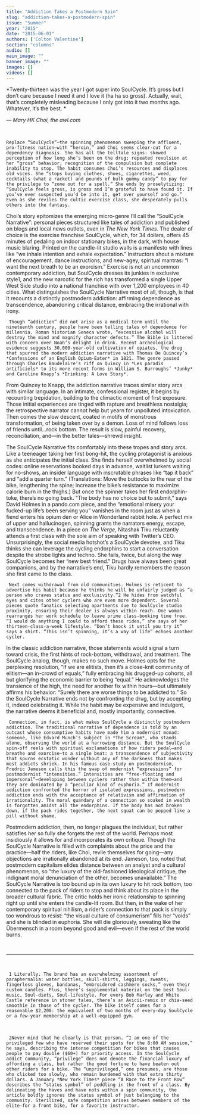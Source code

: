 ```yaml
---
title: "Addiction Takes a Postmodern Spin"
slug: "addiction-takes-a-postmodern-spin"
issue: "Summer"
year: "2015"
date: "2015-06-01"
authors: ['Colton Valentine']
section: "columns"
audio: []
main_image: ""
banner_image: ""
images: []
videos: []
---
```

   *Twenty-thirteen was the year I got super into SoulCycle. It’s gross but I don’t care because I need it and I love it (ha ha so gross). Actually, wait, that’s completely misleading because I only got into it two months ago. Whatever, it’s the best. *

 *— Mary HK Choi, the awl.com*

  

    Replace “SoulCycle”—the spinning phenomenon sweeping the affluent, pro-fitness nation—with “heroin,” and Choi seems clear-cut for a dependency diagnosis. She has all the telltale signs: skewed perception of how long she’s been on the drug; repeated revulsion at her “gross” behavior; recognition of the compulsion but complete inability to stop. The habit consumes Choi’s resources and displaces old vices. She “stops buying clothes, shoes, cigarettes, weed, cocktails (what a racket) and pounds of bulk gummy candy” to pay for the privilege to “zone out for a spell.” She ends by proselytizing: “SoulCycle feels gross, is gross and I’m grateful to have found it. If you’ve ever suspected you’d be into it, get over yourself and go.” Even as she reviles the cultic exercise class, she desperately pulls others into the fantasy.

 Choi’s story epitomizes the emerging micro-genre I’ll call the “SoulCycle Narrative”: personal pieces structured like tales of addiction and published on blogs and local news outlets, even in *The New York Times*. The dealer of choice is the exercise franchise SoulCycle, which, for 34 dollars, offers 45 minutes of pedaling on indoor stationary bikes, in the dark, with house music blaring. Printed on the candle-lit studio walls is a manifesto with lines like “we inhale intention and exhale expectation.” Instructors shout a mixture of encouragement, dance instructions, and new-agey, spiritual mantras: “I want the next breath to be an exorcism.” Exercise is not an uncommon contemporary addiction, but SoulCycle dresses its junkies in exclusive style1, and the new narcotic for the rich has transformed a single Upper West Side studio into a national franchise with over 1,200 employees in 40 cities. What distinguishes the SoulCycle Narrative most of all, though, is that it recounts a distinctly postmodern addiction: affirming dependence as transcendence, abandoning critical distance, embracing the irrational with irony.

     Though “addiction” did not arise as a medical term until the nineteenth century, people have been telling tales of dependence for millennia. Roman historian Seneca wrote, “excessive alcohol will destroy the mind and magnify character defects.” The Bible is littered with concern over Noah’s delight in drink. Recent archeological evidence suggests 30,000-year-old cultivation of opiates, the drug that spurred the modern addiction narrative with Thomas De Quincey’s *Confessions of an English Opium-Eater* in 1821. The genre passed through Charles Baudelaire’s riff on Quincy in *Les paradis artificiels* to its more recent forms in William S. Burroughs’ *Junky* and Caroline Knapp’s *Drinking: A Love Story*.

 From Quincey to Knapp, the addiction narrative traces similar story arcs with similar language. In an intimate, confessional register, it begins by recounting trepidation, building to the climactic moment of first exposure. Those initial experiences are tinged with rapture and breathless nostalgia; the retrospective narrator cannot help but yearn for unpolluted intoxication. Then comes the slow descent, coated in motifs of monstrous transformation, of being taken over by a demon. Loss of mind follows loss of friends until...rock bottom. The result is slow, painful recovery, reconciliation, and—in the better tales—shrewd insight.

 The SoulCycle Narrative fits comfortably into these tropes and story arcs. Like a teeneager taking her first bong-hit, the cycling protagonist is anxious as she anticipates the initial class. She finds herself overwhelmed by social codes: online reservations booked days in advance, waitlist lurkers waiting for no-shows, an insider language with inscrutable phrases like “tap it back” and “add a quarter turn.” (Translations: Move the buttocks to the rear of the bike, lengthening the spine; increase the bike’s resistance to maximize calorie burn in the thighs.) But once the spinner takes her first endorphin-toke, there’s no going back. “The body has no choice but to submit,” says David Holmes in a pando.com piece, and the “emotional misery your fucked-up life’s been serving you” vanishes in the room just as when a fiend enters his opium den or Alice in Wonderland rabbit hole. A perfect mix of upper and hallucinogen, spinning grants the narrators energy, escape, and transcendence. In a piece on *The Verge*, Nitashak Tiku reluctantly attends a first class with the sole aim of speaking with Twitter’s CEO. Unsurprisingly, the social media hotshot’s a SoulCycle devotee, and Tiku thinks she can leverage the cycling endorphins to start a conversation despite the strobe lights and techno. She fails, twice, but along the way SoulCycle becomes her “new best friend.” Drugs have always been great companions, and by the narrative’s end, Tiku hardly remembers the reason she first came to the class.

     Next comes withdrawal from old communities. Holmes is reticent to advertise his habit because he thinks he will be unfairly judged as “a person who craves status and exclusivity.”2 He hides from watchful eyes and cites other cyclers who are even more dependent. Several pieces quote fanatics selecting apartments due to SoulCycle studio proximity, ensuring their dealer is always within reach. One woman rearranges her work schedule to leave prime class-booking time free. “I would do anything I could to afford these rides,” she says of her thirteen-class-a-week lifestyle. “Don’t knock it until you try it” says a shirt. “This isn’t spinning, it’s a way of life” echoes another cycler.

 In the classic addiction narrative, those statements would signal a turn toward crisis, the first hints of rock-bottom, withdrawal, and treatment. The SoulCycle analog, though, makes no such move. Holmes opts for the perplexing resolution, “if we are elitists, then it’s a close-knit community of elitism—an in-crowd of equals,” fully embracing his drugged-up cohorts, all but glorifying the economic barrier to being “equal.” He acknowledges the transience of the high, the need for another fix within hours—but ultimately affirms his behavior: “Surely there are worse things to be addicted to.” So the SoulCycle Narrative ends not by confronting the drug, but by accepting it, indeed celebrating it. While the habit may be expensive and indulgent, the narrative deems it beneficial and, mostly importantly, connective.

     Connection, in fact, is what makes SoulCycle a distinctly postmodern addiction. The traditional narrative of dependence is told by an outcast whose consumptive habits have made him a modernist monad: someone, like Edvard Munch’s subject in *The Scream*, who stands alone, observing the world at a harrowing distance. But the SoulCycle spin-off reels with spiritual exclamations of how riders pedal—and breathe and exorcise—to a single beat: a transcendence of subjectivity that spurns ecstatic wonder without any of the darkness that makes most addicts shriek. In his famous case-study on postmodernism, Fredric Jameson calls this the swap of modernist “expressions” for postmodernist “intensities.” Intensities are “free-floating and impersonal”—developing between cyclers rather than within them—and they are dominated by a “peculiar kind of euphoria.” If modernist addiction confronted the horror of isolated expressions, postmodern addiction ends with the acceptance of relativism and affirmation of irrationality. The moral quandary of a connection so soaked in wealth is forgotten amidst all the endorphins. If the body has not broken down, if the pack rides together, the next squat can be popped like a pill without shame.

 Postmodern addiction, then, no longer plagues the individual, but rather satisfies her so fully she forgets the rest of the world. Perhaps most insidiously it allows for and incorporates its own critique. Though the SoulCycle Narrative is filled with complaints about the price and the practice—half the riders, like Choi, revile themselves for going—any objections are irrationally abandoned at its end. Jameson, too, noted that postmodern capitalism elides distance between an analyst and a cultural phenomenon, so “the luxury of the old-fashioned ideological critique, the indignant moral denunciation of the other, becomes unavailable.” The SoulCycle Narrative is too bound up in its own luxury to hit rock bottom, too connected to the pack of riders to stop and think about its place in the broader cultural fabric. The critic holds her ironic relationship to spinning right up until she enters the candle-lit room. But then, in the wake of her contemporary spiritual nihilism, a rider’s connection to that pack is simply too wondrous to resist: “the visual culture of consumerism” fills her “voids” and she is blinded in euphoria. She will die gloriously, sweating like the Übermensch in a room beyond good and evil—even if the rest of the world burns.

  

 ---

  

     1 Literally. The brand has an overwhelming assortment of paraphernalia: water bottles, skull-shirts, leggings, sweats, fingerless gloves, bandanas, “embroidered cashmere socks,” even their custom candles. Plus, there’s supplemental material on the best Soul-music, Soul-diets, Soul-lifestyle. For every Bob Marley and White Castle reference in stoner tales, there’s an Avicii-remix or chia-seed smoothie in those of the cycler. The bike itself comes for a reasonable $2,200: the equivalent of two months of every-day SoulCycle or a few-year membership at a well-equipped gym. 

  

     2Never mind that he clearly is that person. “I am one of the privileged few who have reserved their spots for the 8:00 AM session,” he says, describing the intense competition for bikes that causes people to pay double ($60+) for priority access. In the SoulCycle addict community, “privilege” does not denote the financial luxury of affording a class, but rather the good fortune to have beaten out other riders for a bike. The “unprivileged,” one presumes, are those who clicked too slowly, who remain burdened with that extra thirty dollars. A January *New York Times* piece “A Race to the Front Row” describes the “status symbol” of peddling in the front of a class. By delineating the haves and have nots within a spin community, the article boldly ignores the status symbol of just belonging to the community. Sterilized, safe competition arises between members of the elite—for a front bike, for a favorite instructor. 

                          